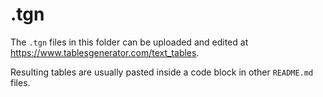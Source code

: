 # .tgn
The `.tgn` files in this folder can be uploaded and edited at https://www.tablesgenerator.com/text_tables.

Resulting tables are usually pasted inside a code block in other `README.md` files.
